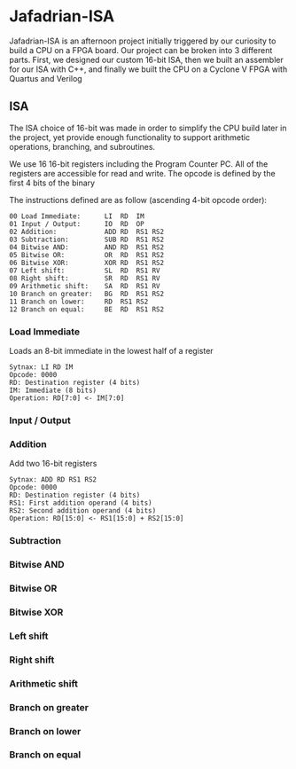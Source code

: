 
# Jafadrian-ISA

Jafadrian-ISA is an afternoon project initially triggered by our curiosity to build a CPU on a FPGA board. Our project can be broken into 3 different parts. First, we designed our custom 16-bit ISA, then we built an assembler for our ISA with C++, and finally we built the CPU on a Cyclone V FPGA with Quartus and Verilog

## ISA

The ISA choice of 16-bit was made in order to simplify the CPU build later in the project, yet provide enough functionality to support arithmetic operations, branching, and subroutines.

We use 16 16-bit registers including the Program Counter PC. All of the registers are accessible for read and write. The opcode is defined by the first 4 bits of the binary

The instructions defined are as follow (ascending 4-bit opcode order):

```
00 Load Immediate:		LI	RD 	IM
01 Input / Output:		IO 	RD 	OP
02 Addition: 			ADD	RD 	RS1	RS2
03 Subtraction: 		SUB	RD 	RS1	RS2
04 Bitwise AND: 		AND	RD 	RS1	RS2
05 Bitwise OR:  		OR	RD 	RS1	RS2
06 Bitwise XOR: 		XOR	RD 	RS1	RS2
07 Left shift: 			SL	RD 	RS1	RV
08 Right shift: 		SR	RD 	RS1	RV
09 Arithmetic shift:	SA	RD 	RS1 RV
10 Branch on greater: 	BG	RD 	RS1 RS2
11 Branch on lower:	 	RD 	RS1 RS2
12 Branch on equal: 	BE	RD 	RS1 RS2
```

### Load Immediate

Loads an 8-bit immediate in the lowest half of a register

```
Sytnax: LI RD IM
Opcode:	0000
RD: Destination register (4 bits)
IM: Immediate (8 bits)
Operation: RD[7:0] <- IM[7:0]
```

### Input / Output
### Addition

Add two 16-bit registers

```
Sytnax: ADD RD RS1 RS2
Opcode:	0000
RD: Destination register (4 bits)
RS1: First addition operand (4 bits)
RS2: Second addition operand (4 bits)
Operation: RD[15:0] <- RS1[15:0] + RS2[15:0]
```
### Subtraction
### Bitwise AND
### Bitwise OR
### Bitwise XOR
### Left shift
### Right shift
### Arithmetic shift
### Branch on greater
### Branch on lower
### Branch on equal
